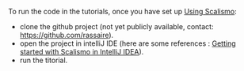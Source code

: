 
To run the code in the tutorials, once you have set up [Using Scalismo](https://scalismo.org/docs/):
- clone the github project (not yet publicly available, contact: https://github.com/rassaire).
- open the project in intelliJ IDE (here are some references : [Getting started with Scalismo in IntelliJ IDEA](https://scalismo.org/docs/ide)).
- run the titorial.
